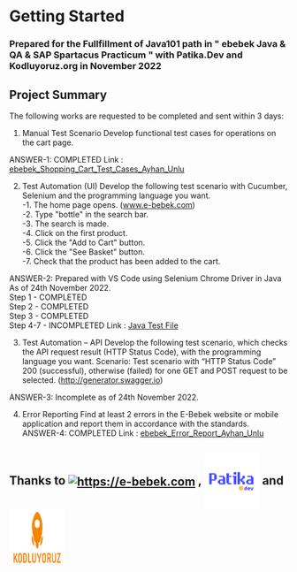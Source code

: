 # Getting Started

### Prepared for the Fullfillment of Java101 path in " ebebek Java & QA & SAP Spartacus Practicum " with Patika.Dev and Kodluyoruz.org in November 2022

## Project Summary

The following works are requested to be completed and sent within 3 days:
1. Manual Test Scenario
Develop functional test cases for operations on the cart page.

ANSWER-1: COMPLETED Link : [ebebek_Shopping_Cart_Test_Cases_Ayhan_Unlu](https://github.com/ayhan-unlu/202211_EbebekPracticumSeleniumProject/files/10078819/ebebek_Shopping_Cart_Test_Cases_Ayhan_Unlu.ods)


2. Test Automation (UI)
Develop the following test scenario with Cucumber, Selenium and the programming language you want.
<br>-1. The home page opens. (www.e-bebek.com)
<br>-2. Type "bottle" in the search bar.
<br>-3. The search is made.
<br>-4. Click on the first product.
<br>-5. Click the "Add to Cart" button.
<br>-6. Click the "See Basket" button.
<br>-7. Check that the product has been added to the cart.

ANSWER-2: Prepared with VS Code using Selenium Chrome Driver in Java
<br>As of 24th November 2022.
<br>Step 1 - COMPLETED
<br>Step 2 - COMPLETED
<br>Step 3 - COMPLETED
<br>Step 4-7 -  INCOMPLETED
Link : [Java Test File](https://raw.githubusercontent.com/ayhan-unlu/202211_EbebekPracticumSeleniumProject/master/src/ebebekSeleniumTestHomework.java?token=GHSAT0AAAAAAB2RQBZ6OMGUC5YGS2PRJ5UEY36PS2A) 



3. Test Automation – API
Develop the following test scenario, which checks the API request result (HTTP Status Code), with the programming language you want.
Scenario: Test scenario with “HTTP Status Code” 200 (successful), otherwise (failed) for one GET and POST request to be selected. (http://generator.swagger.io)

ANSWER-3: Incomplete as of 24th November 2022.


4. Error Reporting
Find at least 2 errors in the E-Bebek website or mobile application and report them in accordance with the standards.
ANSWER-4: COMPLETED Link : [ebebek_Error_Report_Ayhan_Unlu](https://github.com/ayhan-unlu/202211_EbebekPracticumSeleniumProject/files/10079413/ebebek_Error_Report_Ayhan_Unlu.ods)

## Thanks to   <a href="https://e-bebek.com" target="blank"><img align="center" src="https://user-images.githubusercontent.com/103220953/203633014-5f4cd869-ecc9-43ee-98d8-f93f6100e07a.svg" alt="https://e-bebek.com" height="100" width="100" /></a> , <a href="https://app.patika.dev" target="blank"><img align="center" src="https://raw.githubusercontent.com/ayhan-unlu/ayhan-unlu/main/patikaLogoSVG.svg" alt="https://app.patika.dev/" height="100" width="100" /></a> and <a href="https://kodluyoruz.org/tr/kodluyoruz/" target="blank"><img align="center" src="https://raw.githubusercontent.com/ayhan-unlu/ayhan-unlu/main/KodluyoruzLogoSVG.svg" alt="https://kodluyoruz.org/tr/kodluyoruz/" height="100" width="100" /></a> 


